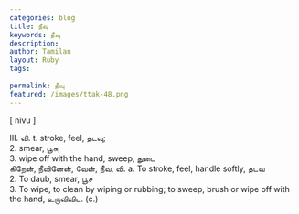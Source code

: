 ```yaml
---
categories: blog
title: நீவு
keywords: நீவு
description: 
author: Tamilan
layout: Ruby
tags: 
 
permalink: நீவு
featured: /images/ttak-48.png
---
```

  
[ nīvu ]  
  
III. வி. t. stroke, feel, தடவு;  
2. smear, பூசு;  
3. wipe off with the hand, sweep, துடை  
கிறேன், நீவினேன், வேன், நீவ, வி. a. To stroke, feel, handle softly, தடவ  
2. To daub, smear, பூச  
3. To wipe, to clean by wiping or rubbing; to sweep, brush or wipe off with the hand, உருவிவிட. (c.)